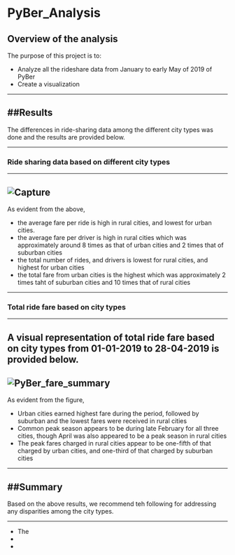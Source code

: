 # PyBer_Analysis
 
## **Overview of the analysis**
The purpose of this project is to:
-    Analyze all the rideshare data from January to early May of 2019 of PyBer 
-    Create a  visualization

---
##**Results**
---

The differences in ride-sharing data among the different city types was done and the results are provided below.

---
### **Ride sharing data based on different city types**
---

![Capture](https://user-images.githubusercontent.com/89427676/135764864-52e43db7-e231-4606-8434-dc57b1c2e70e.PNG)
---
As evident from the above, 
- the average fare per ride is high in rural cities, and lowest for urban cities.
- the average fare per driver is high in rural cities which was approximately around 8 times as that of urban cities and 2 times that of suburban cities
- the total number of rides, and drivers is lowest for rural cities, and highest for urban cities
- the total fare from urban cities is the highest which was approximately 2 times taht of suburban cities and 10 times that of rural cities
---
### **Total ride fare based on city types**
---
A visual representation of total ride fare based on city types from 01-01-2019 to 28-04-2019 is provided below.
---
![PyBer_fare_summary](https://user-images.githubusercontent.com/89427676/135764633-d1646ea7-09b4-45ff-9e8f-ee8076e9cb81.png)
---
As evident from the figure,
- Urban cities earned highest fare during the period, followed by suburban and the lowest fares were      received in rural cities
- Common peak season appears to be during late February for all three cities, though April was also appeared to be a peak season in rural cities
- The peak fares charged in rural cities appear to be one-fifth of that charged by urban cities, and one-third of that charged by suburban cities
---
##**Summary**
---
Based on the above results, we recommend teh following for addressing any disparities among the city types.

---
- The 
-
-
